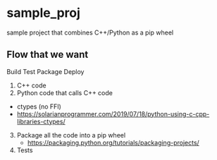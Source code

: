# sample_proj
sample project that combines C++/Python as a pip wheel


Flow that we want
-------------------
Build
Test
Package
Deploy

1. C++ code
2. Python code that calls C++ code
  - ctypes (no FFI)
  - https://solarianprogrammer.com/2019/07/18/python-using-c-cpp-libraries-ctypes/
3. Package all the code into a pip wheel
	- https://packaging.python.org/tutorials/packaging-projects/
4. Tests
